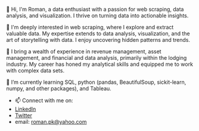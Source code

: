 👋 Hi, I'm Roman, a data enthusiast with a passion for web scraping, data analysis, and visualization. I thrive on turning data into actionable insights.

👀 I'm deeply interested in web scraping, where I explore and extract valuable data. My expertise extends to data analysis, visualization, and the art of storytelling with data. I enjoy uncovering hidden patterns and trends.

💼 I bring a wealth of experience in revenue management, asset management, and financial and data analysis, primarily within the lodging industry. My career has honed my analytical skills and equipped me to work with complex data sets.

🌱 I’m currently learning SQL, python (pandas, BeautifulSoup, sickit-learn, numpy, and other packages), and Tableau. 

- 📫 Connect with me on: 
- [LinkedIn](http://linkedin.com/in/romanpk/)
- [Twitter](https://twitter.com/menotroman)
- email: [roman.pk@yahoo.com](mailto:roman.pk@yahoo.com)


<!---
roman-pk/roman-pk is a ✨ special ✨ repository because its `README.md` (this file) appears on your GitHub profile.
You can click the Preview link to take a look at your changes.
--->
